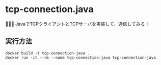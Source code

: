 # tcp-connection.java

👅👅👅 JavaでTCPクライアントとTCPサーバを実装して、通信してみる！  

## 実行方法

```shell
docker build -t tcp-connection-java .
docker run -it --rm --name tcp-connection-java tcp-connection-java
```
